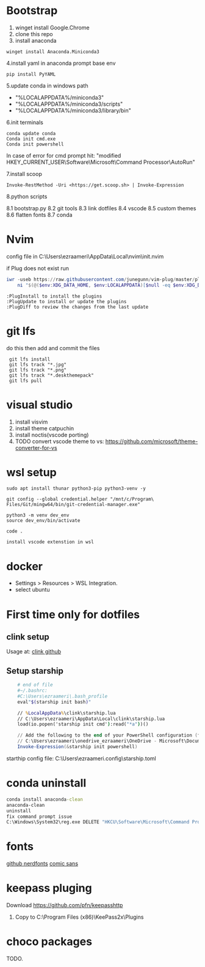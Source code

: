 
# Bootstrap

1. winget install Google.Chrome
2. clone this repo
3. install anaconda

```shell
winget install Anaconda.Miniconda3 
```

4.install yaml in anaconda prompt base env

```shell
pip install PyYAML
```

5.update conda in windows path

- "%LOCALAPPDATA%/miniconda3"
- "%LOCALAPPDATA%/miniconda3/scripts"
- "%LOCALAPPDATA%/miniconda3/library/bin"

6.init terminals

```shell
conda update conda
Conda init cmd.exe
Conda init powershell
```

In case of error for cmd prompt
hit: "modified      HKEY_CURRENT_USER\Software\Microsoft\Command Processor\AutoRun"

7.install scoop

  ```shell
  Invoke-RestMethod -Uri <https://get.scoop.sh> | Invoke-Expression
  ```

8.python scripts

8.1 bootstrap.py
8.2 git tools
8.3 link dotfiles
8.4 vscode
8.5 custom themes
8.6 flatten fonts
8.7 conda

# Nvim

config file in C:\Users\ezraameri\AppData\Local\nvim\init.nvim

if Plug does not exist run

```powershell
iwr -useb https://raw.githubusercontent.com/junegunn/vim-plug/master/plug.vim |`
    ni "$(@($env:XDG_DATA_HOME, $env:LOCALAPPDATA)[$null -eq $env:XDG_DATA_HOME])/nvim-data/site/autoload/plug.vim" -Force
```

```vim
:PlugInstall to install the plugins
:PlugUpdate to install or update the plugins
:PlugDiff to review the changes from the last update
```

# git lfs

do this then add and commit the files

```shell
 git lfs install
 git lfs track "*.jpg"
 git lfs track "*.png"
 git lfs track "*.deskthemepack"
 git lfs pull
```

# visual studio

1. install visvim
2. install theme catpuchin
3. install noctis(vscode porting)
4. TODO convert vscode theme to vs: <https://github.com/microsoft/theme-converter-for-vs>

# wsl setup

```wsl
sudo apt install thunar python3-pip python3-venv -y

git config --global credential.helper "/mnt/c/Program\ Files/Git/mingw64/bin/git-credential-manager.exe"

python3 -m venv dev_env
source dev_env/bin/activate

code . 

install vscode extenstion in wsl 
```

# docker

- Settings > Resources > WSL Integration.
- select ubuntu

# First time only for dotfiles

## clink setup

Usage at: [clink github](https://chrisant996.github.io/clink/clink.html)

## Setup starship

```bash
    # end of file
    #~/.bashrc: 
    #C:\Users\ezraameri\.bash_profile
    eval"$(starship init bash)"
```

```cmd
    // %LocalAppData%\clink\starship.lua 
    // C:\Users\ezraameri\AppData\Local\clink\starship.lua
    load(io.popen('starship init cmd'):read("*a"))()
```

```powershell
    // Add the following to the end of your PowerShell configuration (find it by running $PROFILE): 
    // C:\Users\ezraameri\onedrive_ezraameri\OneDrive - Microsoft\Documents\PowerShell\Microsoft.PowerShell_profile.ps1
    Invoke-Expression(&starship init powershell)
```

starthip config file: C:\Users\ezraameri\.config\starship.toml

# conda uninstall

```cmd
conda install anaconda-clean
anaconda-clean
uninstall 
fix command prompt issue
C:\Windows\System32\reg.exe DELETE "HKCU\Software\Microsoft\Command Processor" /v AutoRun /f
```

# fonts

[github nerdfonts](https://github.com/ryanoasis/nerd-fonts/tags)
[comic sans](https://github.com/xtevenx/ComicMonoNF)

# keepass pluging

Download <https://github.com/pfn/keepasshttp>

1. Copy to C:\Program Files (x86)\KeePass2x\Plugins

# choco packages

TODO.
